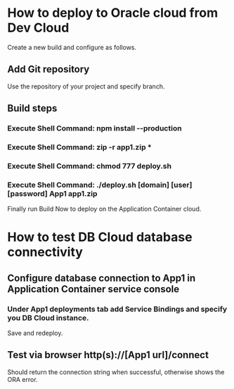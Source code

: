 # How to deploy to Oracle cloud from Dev Cloud

Create a new build and configure as follows.

## Add Git repository
Use the repository of your project and specify branch.

## Build steps

### Execute Shell Command: npm install --production

### Execute Shell Command: zip -r app1.zip *

### Execute Shell Command: chmod 777 deploy.sh

### Execute Shell Command: ./deploy.sh [domain] [user] [password] App1 app1.zip

Finally run Build Now to deploy on the Application Container cloud.

# How to test DB Cloud database connectivity

## Configure database connection to App1 in Application Container service console

### Under App1 deployments tab add Service Bindings and specify you DB Cloud instance.

Save and redeploy.

## Test via browser http(s)://[App1 url]/connect

Should return the connection string when successful, otherwise shows the ORA error.
